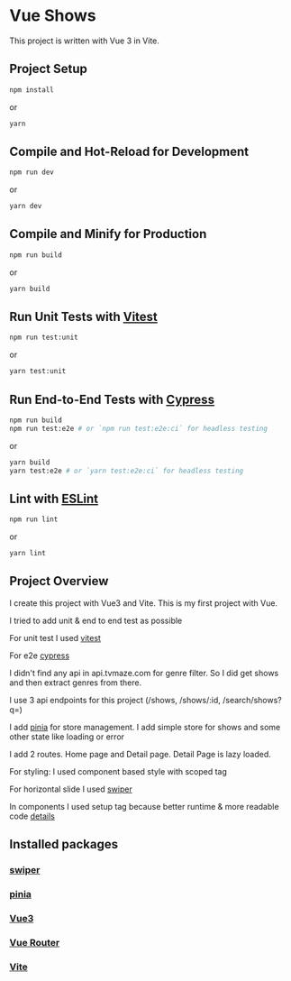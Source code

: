 # Vue Shows

This project is written with Vue 3 in Vite.

## Project Setup

```sh
npm install
```

or

```sh
yarn
```

## Compile and Hot-Reload for Development

```sh
npm run dev
```

or

```sh
yarn dev
```

## Compile and Minify for Production

```sh
npm run build
```

or

```sh
yarn build
```

## Run Unit Tests with [Vitest](https://vitest.dev/)

```sh
npm run test:unit
```

or

```sh
yarn test:unit
```

## Run End-to-End Tests with [Cypress](https://www.cypress.io/)

```sh
npm run build
npm run test:e2e # or `npm run test:e2e:ci` for headless testing
```

or

```sh
yarn build
yarn test:e2e # or `yarn test:e2e:ci` for headless testing
```

## Lint with [ESLint](https://eslint.org/)

```sh
npm run lint
```

or

```sh
yarn lint
```

## Project Overview

I create this project with Vue3 and Vite.
This is my first project with Vue.

I tried to add unit & end to end test as possible

For unit test I used  [vitest](https://vitest.dev/)

For e2e [cypress](https://www.cypress.io/)

I didn't find any api in api.tvmaze.com for genre filter. So I did get shows and then extract genres from there.

I use 3 api endpoints for this project (/shows, /shows/:id, /search/shows?q=)

I add [pinia](https://pinia.vuejs.org/) for store management. I add simple store for shows and some other state like loading or error

I add 2 routes. Home page and Detail page.
Detail Page is lazy loaded.

For styling: I used component based style with scoped tag

For horizontal slide I used [swiper](https://swiperjs.com/vue)

In components I used setup tag because better runtime & more readable code [details](https://vuejs.org/api/sfc-script-setup.html)

## Installed packages
### [swiper](https://swiperjs.com/vue)
### [pinia](https://pinia.vuejs.org/)
### [Vue3](https://vuejs.org/)
### [Vue Router](https://router.vuejs.org/)
### [Vite](https://vitejs.dev/)